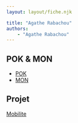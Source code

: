 ```yaml
---
layout: layout/fiche.njk

title: "Agathe Rabachou"
authors:
    - "Agathe Rabachou"
---
```


## POK & MON

* [POK](./pok)
* [MON](./mon)

## Projet

[Mobilite](../../../projets/2023-2024/Mobilite)